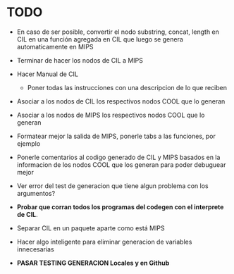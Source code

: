 # TODO

- En caso de ser posible, convertir el nodo substring, concat, length en CIL en una función agregada en CIL que luego se genera automaticamente en MIPS
- Terminar de hacer los nodos de CIL a MIPS
- Hacer Manual de CIL
  - Poner todas las instrucciones con una descripcion de lo que reciben

- Asociar a los nodos de CIL los respectivos nodos COOL que lo generan
- Asociar a los nodos de MIPS los respectivos nodos COOL que lo generan
- Formatear mejor la salida de MIPS, ponerle tabs a las funciones, por ejemplo
- Ponerle comentarios al codigo generado de CIL y MIPS basados en la informacion de los nodos COOL que los generan para poder debuguear mejor

- Ver error del test de generacion que tiene algun problema con los argumentos?

- **Probar que corran todos los programas del codegen con el interprete de CIL**.
- Separar CIL en un paquete aparte como está MIPS

- Hacer algo inteligente para eliminar generacion de variables innecesarias
- **PASAR TESTING GENERACION Locales y en Github**
